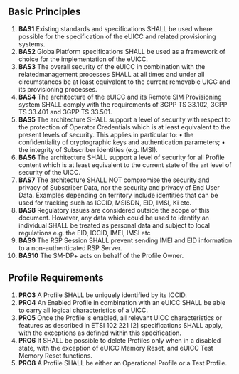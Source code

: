 ## Basic Principles
1. **BAS1** Existing standards and specifications SHALL be used where possible for the specification of the eUICC and related provisioning systems.
2. **BAS2** GlobalPlatform specifications SHALL be used as a framework of choice for the implementation of the eUICC.
3. **BAS3** The overall security of the eUICC in combination with the relatedmanagement processes SHALL at all times and under all circumstances be at least equivalent to the current removable UICC and its provisioning processes.
4. **BAS4** The architecture of the eUICC and its Remote SIM Provisioning system SHALL comply with the requirements of 3GPP TS 33.102, 3GPP TS 33.401 and 3GPP TS 33.501.
5. **BAS5** The architecture SHALL support a level of security with respect to the protection of Operator Credentials which is at least equivalent to the present levels of security. This applies in particular to:
• the confidentiality of cryptographic keys and authentication parameters;
• the integrity of Subscriber identities (e.g. IMSI).
6. **BAS6** The architecture SHALL support a level of security for all Profile content which is at least equivalent to the current state of the art level of security of the UICC.
7. **BAS7** The architecture SHALL NOT compromise the security and privacy of Subscriber Data, nor the security and privacy of End User Data. Examples depending on territory include identities that can be used for tracking such as ICCID, MSISDN, EID, IMSI, Ki etc.
8. **BAS8** Regulatory issues are considered outside the scope of this document. However, any data which could be used to identify an individual SHALL be treated as personal data and subject to local regulations e.g. the EID, ICCID, IMEI, IMSI etc
9. **BAS9** The RSP Session SHALL prevent sending IMEI and EID information to a non-authenticated RSP Server.
10. **BAS10** The SM-DP+ acts on behalf of the Profile Owner.

## Profile Requirements
1. **PRO3** A Profile SHALL be uniquely identified by its ICCID.
2. **PRO4** An Enabled Profile in combination with an eUICC SHALL be able to carry all logical characteristics of a UICC.
3. **PRO5** Once the Profile is enabled, all relevant UICC characteristics or features as described in ETSI 102 221 [2] specifications SHALL apply, with the exceptions as defined within this specification.
4. **PRO6** It SHALL be possible to delete Profiles only when in a disabled state, with the exception of eUICC Memory Reset, and eUICC Test Memory Reset functions.
5. **PRO8** A Profile SHALL be either an Operational Profile or a Test Profile.
